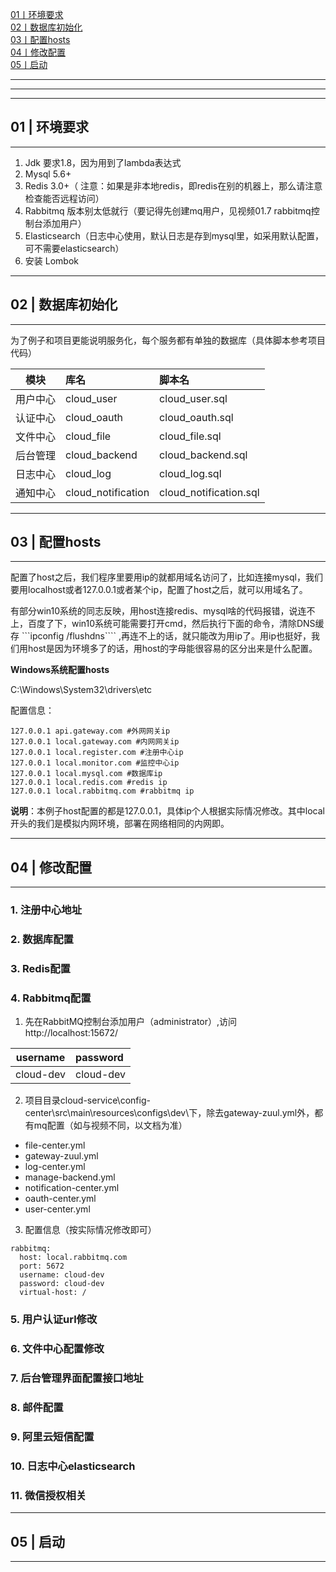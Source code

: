 

[01丨环境要求](#01)   
[02丨数据库初始化](#02)   
[03丨配置hosts](#03)   
[04丨修改配置](#04)   
[05丨启动](#05)   


---
---
---
<h2 id="01">01 | 环境要求</h2>

---

1. Jdk 要求1.8，因为用到了lambda表达式
2. Mysql 5.6+
3. Redis 3.0+（ 注意：如果是非本地redis，即redis在别的机器上，那么请注意检查能否远程访问）
4. Rabbitmq 版本别太低就行（要记得先创建mq用户，见视频01.7 rabbitmq控制台添加用户）
5. Elasticsearch（日志中心使用，默认日志是存到mysql里，如采用默认配置，可不需要elasticsearch）
6. 安装 Lombok




---
<h2 id="02">02 | 数据库初始化</h2>

---

为了例子和项目更能说明服务化，每个服务都有单独的数据库（具体脚本参考项目代码）

| 模块 | 库名 | 脚本名 |
| :-----: | :----- | :----- |
| 用户中心 | cloud_user | cloud_user.sql |
| 认证中心 | cloud_oauth | cloud_oauth.sql |
| 文件中心 | cloud_file | cloud_file.sql |
| 后台管理 | cloud_backend | cloud_backend.sql |
| 日志中心 | cloud_log | cloud_log.sql |
| 通知中心 | cloud_notification | cloud_notification.sql |








---
<h2 id="03">03 | 配置hosts</h2>

---

配置了host之后，我们程序里要用ip的就都用域名访问了，比如连接mysql，我们要用localhost或者127.0.0.1或者某个ip，配置了host之后，就可以用域名了。

有部分win10系统的同志反映，用host连接redis、mysql啥的代码报错，说连不上，百度了下，win10系统可能需要打开cmd，然后执行下面的命令，清除DNS缓存 ```ipconfig /flushdns```` ,再连不上的话，就只能改为用ip了。用ip也挺好，我们用host是因为环境多了的话，用host的字母能很容易的区分出来是什么配置。

**Windows系统配置hosts**

C:\Windows\System32\drivers\etc

配置信息：   
```
127.0.0.1 api.gateway.com #外网网关ip
127.0.0.1 local.gateway.com #内网网关ip
127.0.0.1 local.register.com #注册中心ip
127.0.0.1 local.monitor.com #监控中心ip
127.0.0.1 local.mysql.com #数据库ip
127.0.0.1 local.redis.com #redis ip
127.0.0.1 local.rabbitmq.com #rabbitmq ip
```

**说明**：本例子host配置的都是127.0.0.1，具体ip个人根据实际情况修改。其中local开头的我们是模拟内网环境，部署在网络相同的内网即。





---
<h2 id="04">04 | 修改配置</h2>

---

### 1. 注册中心地址



### 2. 数据库配置


### 3. Redis配置


### 4. Rabbitmq配置

1. 先在RabbitMQ控制台添加用户（administrator）,访问http://localhost:15672/

| username | password |
| :-----: | :----- |
| cloud-dev | cloud-dev |

2. 项目目录cloud-service\config-center\src\main\resources\configs\dev\下，除去gateway-zuul.yml外，都有mq配置（如与视频不同，以文档为准）
* file-center.yml
* gateway-zuul.yml
* log-center.yml
* manage-backend.yml
* notification-center.yml
* oauth-center.yml
* user-center.yml

3. 配置信息（按实际情况修改即可）
```
rabbitmq:
  host: local.rabbitmq.com
  port: 5672
  username: cloud-dev
  password: cloud-dev
  virtual-host: /
```



### 5. 用户认证url修改


### 6. 文件中心配置修改



### 7. 后台管理界面配置接口地址



### 8. 邮件配置



### 9. 阿里云短信配置


### 10. 日志中心elasticsearch



### 11. 微信授权相关





---
<h2 id="05">05 | 启动</h2>

---







